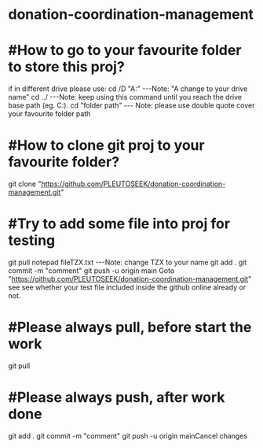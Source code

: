 # donation-coordination-management

#How to go to your favourite folder to store this proj?
=========================================
if in different drive please use:
cd /D "A:\" ---Note: "A change to your drive name"
cd ../ ---Note: keep using this command until you reach the drive base path (eg. C:\).
cd "folder path" --- Note: please use double quote cover your favourite folder path

#How to clone git proj to your favourite folder?
=========================================
git clone "https://github.com/PLEUTOSEEK/donation-coordination-management.git"

#Try to add some file into proj for testing
=========================================
git pull
notepad fileTZX.txt ---Note: change TZX to your name
git add .
git commit -m "comment"
git push -u origin main
Goto "https://github.com/PLEUTOSEEK/donation-coordination-management.git" see see whether your test file included inside the github online already or not.

#Please always pull, before start the work
=========================================
git pull

#Please always push, after work done
==================================
git add .
git commit -m "comment"
git push -u origin mainCancel changes



